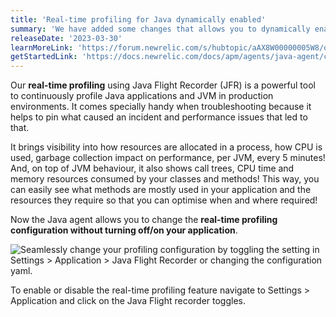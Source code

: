 ```yaml
---
title: 'Real-time profiling for Java dynamically enabled'
summary: 'We have added some changes that allows you to dynamically enable and disable our real-time profiling feature on the spot, without bouncing the application'
releaseDate: '2023-03-30'
learnMoreLink: 'https://forum.newrelic.com/s/hubtopic/aAX8W00000005W8/on-demand-realtime-profiling-for-java-applications'
getStartedLink: 'https://docs.newrelic.com/docs/apm/agents/java-agent/configuration/java-agent-configuration-config-file/#jfr-real-time-profiling'
---
```


Our **real-time profiling** using Java Flight Recorder (JFR) is a powerful tool to continuously profile Java applications and JVM in production environments. 
It comes specially handy when troubleshooting because it helps to pin what caused an incident and performance issues that led to that.

It brings visibility into how resources are allocated in a process, how CPU is used, garbage collection impact on performance, per JVM, every 5 minutes!
And, on top of JVM behaviour, it also shows call trees, CPU time and memory resources consumed by your classes and methods! This way, you can easily see what methods are mostly used in your application and the resources they require so that you can optimise when and where required!

Now the Java agent allows you to change the **real-time profiling configuration without turning off/on your application**. 

![Seamlessly change your profiling configuration by toggling the setting in **Settings > Application > Java Flight Recorder** or changing the **configuration yaml**.](./images/whats-new-04-06-profiler-dynamically-enabled.png "A screenshot showing real time profiling toggle in Application settings")
<figcaption>To enable or disable the real-time profiling feature navigate to Settings > Application and click on the Java Flight recorder toggles.</figcaption>